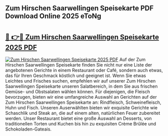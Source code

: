 ## Zum Hirschen Saarwellingen Speisekarte PDF Download Online 2025 eToNg

# <h2><a href="http://gca09jc.nevu.top/?p=Zum+Hirschen+Saarwellingen+Speisekarte">🔗 👉🔴 Zum Hirschen Saarwellingen Speisekarte 2025 PDF</a></h2>

[![Zum Hirschen Saarwellingen Speisekarte 2025 PDF](https://i.imgur.com/dBaPXMq.png)](http://gca09jc.nevu.top/?p=Zum+Hirschen+Saarwellingen+Speisekarte)
Auf der Zum Hirschen Saarwellingen Speisekarte finden Sie nicht nur eine Liste der angebotenen Gerichte in einem Restaurant oder Café, sondern auch etwas, das für Ihren Geschmack köstlich und geeignet ist. Wenn Sie etwas Leichtes und Frisches suchen, empfehlen wir auf unserer Zum Hirschen Saarwellingen Speisekarte unseren Salatbereich, in dem Sie aus frischen Gemüse- und Obstsalaten wählen können. Für diejenigen, die Fleisch bevorzugen, bieten wir eine umfangreiche Auswahl an Gerichten auf der Zum Hirschen Saarwellingen Speisekarte an: Rindfleisch, Schweinefleisch, Huhn und Fisch. Unseren Auserwählten bieten wir exquisite Gerichte wie Schaschlik und Steak an, die auf einem alten, natürlichen Feuer zubereitet werden. Unser Restaurant bietet eine große Auswahl an Desserts, von traditionellen Torten und Kuchen bis hin zu exquisiten Crème Brûlée und Schokoladen-Gateais.
